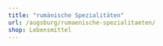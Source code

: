 ```yaml
---
title: "rumänische Spezialitäten"
url: /augsburg/rumaenische-spezialitaeten/
shop: Lebensmittel
---
```

